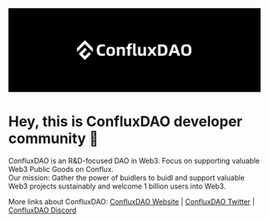 <img src="./image/ConfluxDAO.png" />

# Hey, this is ConfluxDAO developer community 👋

ConfluxDAO is an R&D-focused DAO in Web3. Focus on supporting valuable Web3 Public Goods on Conflux. 
<br/>Our mission: Gather the power of buidlers to buidl and support valuable Web3 projects sustainably and welcome 1 billion users into Web3.

More links about ConfluxDAO:
[ConfluxDAO Website](https://confluxdao.org/) | [ConfluxDAO Twitter](https://twitter.com/ConfluxDAO) | [ConfluxDAO Discord](https://discord.confluxdao.org)
<!--
[![Join our Discord server!](https://invidget.switchblade.xyz/confluxDAO)](http://discord.gg/confluxDAO)


## General Repos

- [ConfluxDAO Developer Guide](https://github.com/lxdao-official/LXDAO-Developer-Guide) is for developers.
- [ConfluxDAO Buidler Card Contracts](https://github.com/lxdao-official/buidler-card-contracts)


## Projects

* **Project#000 GCLX**: [Website](https://gclx.xyz/) | [Project Page](https://lxdao.io/projects/000) | [Website Code](https://github.com/lxdao-official/gclx-official) | [Contracts](https://github.com/lxdao-official/gclx-contracts) | [Art Engine](https://github.com/lxdao-official/gclx-art-engine)
* **Project#001 MyFirstNFT**: [Website](https://myfirstnft.info/) | [Project Page](https://lxdao.io/projects/001) | [Website Code](https://github.com/lxdao-official/donate3-website-new) | [Backend Code](https://github.com/lxdao-official/myfirstnft-backend) | [Contacts](https://github.com/lxdao-official/myfirstnft-contract)
* **Project#002 MetaPavo**: [Website](https://metapavo.xyz/) | [Project Page](https://lxdao.io/projects/002) | Extension Code: TBA
* **Project#004 Marry3**: [Website](https://marry3.love/) | [Project Page](https://lxdao.io/projects/004) | [Source Code](https://github.com/marryinweb3)
* **Project#006 Donate3**: [SDK](https://github.com/lxdao-official/donate3-sdk) | [Website](https://www.donate3.xyz/) | [Website Code](https://github.com/lxdao-official/donate3-website-new) | [DataModel (deprecated)](https://github.com/lxdao-official/donate3-datamodel) | [Backend](https://github.com/lxdao-official/donate3-backend-new) | Others TBA
* **Project#007 HashDNA**: [HashDNA Art Engine](https://github.com/lxdao-official/HashDNA-Art-Engine)
* **Project#008 MobyMask**: [MobyMask UI](https://github.com/lxdao-official/mobymask-ui) | [MobyMask Extension](https://github.com/lxdao-official/mobymask-extension)
* **Project#009 Img3**: [Img3](https://github.com/lxdao-official/Img3)
* **Project#010 MyFirstLayer2**: [Website](https://layer2.myfirst.io/) | [Website Code](https://github.com/lxdao-official/myfirstlayer2-frontend) | [contracts](https://github.com/lxdao-official/myfirstlayer2-contract)
-->
